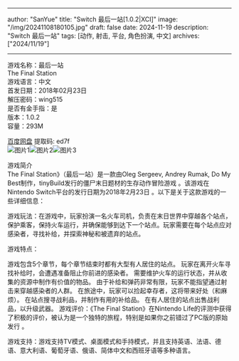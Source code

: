
---
author: "SanYue"
title: "Switch 最后一站[1.0.2|XCI]"
image: "/img/20241108180105.jpg"
draft: false
date: 2024-11-19
description: "Switch 最后一站"
tags: [动作, 射击, 平台, 角色扮演, 中文]
archives: ["2024/11/19"]

---

游戏名称：最后一站   
The Final Station    
游戏语言：中文  
首发日期：2018年02月23日  
解压密码：wing515  
是否有金手指：是  
版本：1.0.2   
容量：293M

[百度网盘](https//pan.baidu.com/s/14KHv19ThckJ-85Jor6ZCgQ) 提取码: ed7f  
![图片1](/img/b2a032.jpg)![图片2](/img/334b02.jpg)![图片3](/img/31cf40.jpg)  

游戏简介  
The Final Station》（最后一站）是一款由Oleg Sergeev, Andrey Rumak, Do My Best制作，tinyBuild发行的僵尸末日题材的生存动作冒险游戏
。该游戏在Nintendo Switch平台的发行日期为2018年2月23日
。以下是关于这款游戏的一些详细信息：

游戏玩法：在游戏中，玩家扮演一名火车司机，负责在末日世界中穿越各个站点，保护乘客，保持火车运行，并确保能够到达下一个站点。玩家需要在每个站点应对感染者，寻找补给，并探索神秘和被遗弃的站点。

游戏特点：

游戏包含5个章节，每个章节结束时都有大型有人居住的站点。
玩家在离开火车寻找补给时，会遭遇准备阻止你前进的感染者。
需要维护火车的运行状态，并从收集的资源中制作有价值的物品。
由于补给和弹药非常有限，玩家不能指望通过射击来穿越感染者的人群。
在旅途中，玩家可以捡起幸存者，这将带来好处（和麻烦）。
在站点搜寻战利品，并制作有用的补给品。
在有人居住的站点出售战利品，以升级武器。
游戏评价：《The Final Station》在Nintendo Life的评测中获得了积极的评价，被认为是一个独特的旅程，特别是如果你之前错过了PC版的原始发行
。

游戏支持：游戏支持TV模式、桌面模式和手持模式，并且支持英语、法语、德语、意大利语、葡萄牙语、俄语、简体中文和西班牙语等多种语言。
